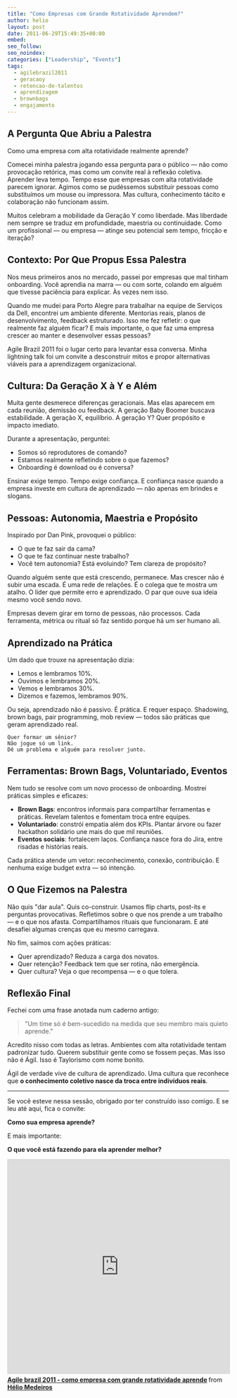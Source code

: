 ```yaml
---
title: "Como Empresas com Grande Rotatividade Aprendem?"
author: helio
layout: post
date: 2011-06-29T15:49:35+00:00
embed:
seo_follow:
seo_noindex:
categories: ["Leadership", "Events"]
tags:
  - agilebrazil2011
  - geracaoy
  - retencao-de-talentos
  - aprendizagem
  - brownbags
  - engajamento
---
```


## A Pergunta Que Abriu a Palestra

Como uma empresa com alta rotatividade realmente aprende?

Comecei minha palestra jogando essa pergunta para o público — não como provocação retórica, mas como um convite real à reflexão coletiva. Aprender leva tempo. Tempo esse que empresas com alta rotatividade parecem ignorar. Agimos como se pudéssemos substituir pessoas como substituímos um mouse ou impressora. Mas cultura, conhecimento tácito e colaboração não funcionam assim.

Muitos celebram a mobilidade da Geração Y como liberdade. Mas liberdade nem sempre se traduz em profundidade, maestria ou continuidade. Como um profissional — ou empresa — atinge seu potencial sem tempo, fricção e iteração?

## Contexto: Por Que Propus Essa Palestra

Nos meus primeiros anos no mercado, passei por empresas que mal tinham onboarding. Você aprendia na marra — ou com sorte, colando em alguém que tivesse paciência para explicar. Às vezes nem isso.

Quando me mudei para Porto Alegre para trabalhar na equipe de Serviços da Dell, encontrei um ambiente diferente. Mentorias reais, planos de desenvolvimento, feedback estruturado. Isso me fez refletir: o que realmente faz alguém ficar? E mais importante, o que faz uma empresa crescer ao manter e desenvolver essas pessoas?

Agile Brazil 2011 foi o lugar certo para levantar essa conversa. Minha lightning talk foi um convite a desconstruir mitos e propor alternativas viáveis para a aprendizagem organizacional.

## Cultura: Da Geração X à Y e Além

Muita gente desmerece diferenças geracionais. Mas elas aparecem em cada reunião, demissão ou feedback. A geração Baby Boomer buscava estabilidade. A geração X, equilíbrio. A geração Y? Quer propósito e impacto imediato.

Durante a apresentação, perguntei:

- Somos só reprodutores de comando?
- Estamos realmente refletindo sobre o que fazemos?
- Onboarding é download ou é conversa?

Ensinar exige tempo. Tempo exige confiança. E confiança nasce quando a empresa investe em cultura de aprendizado — não apenas em brindes e slogans.

## Pessoas: Autonomia, Maestria e Propósito

Inspirado por Dan Pink, provoquei o público:

- O que te faz sair da cama?
- O que te faz continuar neste trabalho?
- Você tem autonomia? Está evoluindo? Tem clareza de propósito?

Quando alguém sente que está crescendo, permanece. Mas crescer não é subir uma escada. É uma rede de relações. É o colega que te mostra um atalho. O líder que permite erro e aprendizado. O par que ouve sua ideia mesmo você sendo novo.

Empresas devem girar em torno de pessoas, não processos. Cada ferramenta, métrica ou ritual só faz sentido porque há um ser humano ali.

## Aprendizado na Prática

Um dado que trouxe na apresentação dizia:

- Lemos e lembramos 10%.
- Ouvimos e lembramos 20%.
- Vemos e lembramos 30%.
- Dizemos e fazemos, lembramos 90%.

Ou seja, aprendizado não é passivo. É prática. E requer espaço. Shadowing, brown bags, pair programming, mob review — todos são práticas que geram aprendizado real.

```text
Quer formar um sênior?
Não jogue só um link.
Dê um problema e alguém para resolver junto.
```

## Ferramentas: Brown Bags, Voluntariado, Eventos

Nem tudo se resolve com um novo processo de onboarding. Mostrei práticas simples e eficazes:

- **Brown Bags**: encontros informais para compartilhar ferramentas e práticas. Revelam talentos e fomentam troca entre equipes.
- **Voluntariado**: constrói empatia além dos KPIs. Plantar árvore ou fazer hackathon solidário une mais do que mil reuniões.
- **Eventos sociais**: fortalecem laços. Confiança nasce fora do Jira, entre risadas e histórias reais.

Cada prática atende um vetor: reconhecimento, conexão, contribuição. E nenhuma exige budget extra — só intenção.

## O Que Fizemos na Palestra

Não quis "dar aula". Quis co-construir. Usamos flip charts, post-its e perguntas provocativas. Refletimos sobre o que nos prende a um trabalho — e o que nos afasta. Compartilhamos rituais que funcionaram. E até desafiei algumas crenças que eu mesmo carregava.

No fim, saímos com ações práticas:

- Quer aprendizado? Reduza a carga dos novatos.
- Quer retenção? Feedback tem que ser rotina, não emergência.
- Quer cultura? Veja o que recompensa — e o que tolera.

## Reflexão Final

Fechei com uma frase anotada num caderno antigo:

> "Um time só é bem-sucedido na medida que seu membro mais quieto aprende."

Acredito nisso com todas as letras. Ambientes com alta rotatividade tentam padronizar tudo. Querem substituir gente como se fossem peças. Mas isso não é Ágil. Isso é Taylorismo com nome bonito.

Ágil de verdade vive de cultura de aprendizado. Uma cultura que reconhece que **o conhecimento coletivo nasce da troca entre indivíduos reais**.

---

Se você esteve nessa sessão, obrigado por ter construído isso comigo. E se leu até aqui, fica o convite:

**Como sua empresa aprende?**

E mais importante:

**O que você está fazendo para ela aprender melhor?**

<iframe src="https://www.slideshare.net/slideshow/embed_code/key/dKreN7cgKMrOsQ?startSlide=1" width="597" height="486" frameborder="0" marginwidth="0" marginheight="0" scrolling="no" style="border:1px solid #CCC; border-width:1px; margin-bottom:5px;max-width: 100%;" allowfullscreen></iframe> <div style="margin-bottom:5px"><strong> <a href="https://www.slideshare.net/slideshow/agile-brazil-2011-como-empresa-com-grande-rotatividade-aprende/8467543" title="Agile brazil 2011 - como empresa com grande rotatividade aprende" target="_blank">Agile brazil 2011 - como empresa com grande rotatividade aprende</a> </strong> from <strong> <a href="https://www.slideshare.net/heliomedeiros" target="_blank">Hélio Medeiros</a> </strong></div>
